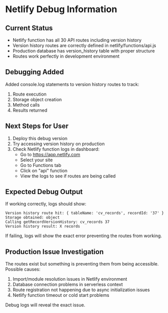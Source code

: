 # Netlify Debug Information

## Current Status
- Netlify function has all 30 API routes including version history
- Version history routes are correctly defined in netlify/functions/api.js
- Production database has version_history table with proper structure
- Routes work perfectly in development environment

## Debugging Added
Added console.log statements to version history routes to track:
1. Route execution
2. Storage object creation
3. Method calls
4. Results returned

## Next Steps for User
1. Deploy this debug version
2. Try accessing version history on production
3. Check Netlify function logs in dashboard:
   - Go to https://app.netlify.com
   - Select your site
   - Go to Functions tab
   - Click on "api" function
   - View the logs to see if routes are being called

## Expected Debug Output
If working correctly, logs should show:
```
Version history route hit: { tableName: 'cv_records', recordId: '37' }
Storage obtained: object
Calling getRecordVersionHistory: cv_records 37
Version history result: X records
```

If failing, logs will show the exact error preventing the routes from working.

## Production Issue Investigation
The routes exist but something is preventing them from being accessible. Possible causes:
1. Import/module resolution issues in Netlify environment  
2. Database connection problems in serverless context
3. Route registration not happening due to async initialization issues
4. Netlify function timeout or cold start problems

Debug logs will reveal the exact issue.